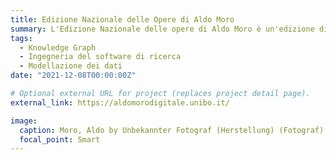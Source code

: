 ```yaml
---
title: Edizione Nazionale delle Opere di Aldo Moro
summary: L'Edizione Nazionale delle opere di Aldo Moro è un'edizione digitale critica dei testi pubblicati e inediti del famoso politico italiano. L'obiettivo è fornire un prodotto culturale universalmente accessibile a tutti i cittadini e proporre un nuovo standard per la ricerca nazionale e internazionale nella comunicazione politica.
tags:
  - Knowledge Graph
  - Ingegneria del software di ricerca
  - Modellazione dei dati
date: "2021-12-08T00:00:00Z"

# Optional external URL for project (replaces project detail page).
external_link: https://aldomorodigitale.unibo.it/

image:
  caption: Moro, Aldo by Unbekannter Fotograf (Herstellung) (Fotograf) - Deutsche Fotothek, Germany - In Copyright - Educational Use Permitted.
  focal_point: Smart
---
```

